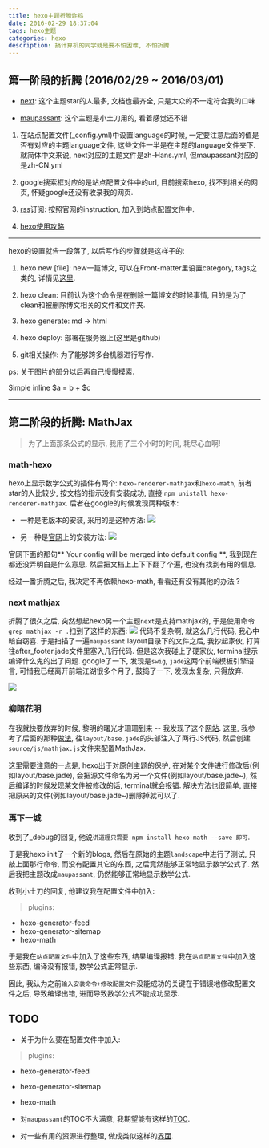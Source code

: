 ```yaml
---
title: hexo主题折腾炸鸡
date: 2016-02-29 18:37:04
tags: hexo主题
categories: hexo
description: 搞计算机的同学就是要不怕困难, 不怕折腾
---
```


<!-- toc -->

## 第一阶段的折腾 (2016/02/29 ~ 2016/03/01)

- [next](https://github.com/iissnan/hexo-theme-next):  这个主题star的人最多, 文档也最齐全, 只是大众的不一定符合我的口味

- [maupassant](https://github.com/tufu9441/maupassant-hexo): 这个主题是小土刀用的, 看着感觉还不错

1. 在站点配置文件(_config.yml)中设置language的时候, 一定要注意后面的值是否有对应的主题language文件, 这些文件一半是在主题的language文件夹下. 就简体中文来说, next对应的主题文件是zh-Hans.yml, 但maupassant对应的是zh-CN.yml

2. google搜索框对应的是站点配置文件中的url, 目前搜索hexo, 找不到相关的网页, 怀疑google还没有收录我的网页.

3. [rss](https://github.com/hexojs/hexo-generator-feed)订阅: 按照官网的instruction, 加入到站点配置文件中.

4. [hexo使用攻略](http://ijiaober.github.io/categories/hexo/)


_____________________________________________

hexo的设置就告一段落了, 以后写作的步骤就是这样子的:

1. hexo new [file]: new一篇博文, 可以在Front-matter里设置category, tags之类的, 详情见[这里](https://hexo.io/docs/front-matter.html).

2. hexo clean: 目前认为这个命令是在删除一篇博文的时候事情, 目的是为了clean和被删除博文相关的文件和文件夹.

3. hexo generate: md -> html

4. hexo deploy: 部署在服务器上(这里是github)

5. git相关操作: 为了能够跨多台机器进行写作.

ps: 关于图片的部分以后再自己慢慢摸索.

Simple inline $a = b + $c

----------------------------------------------------

## 第二阶段的折腾: MathJax

> 为了上面那条公式的显示, 我用了三个小时的时间, 耗尽心血啊!

### math-hexo

hexo上显示数学公式的插件有两个: `hexo-renderer-mathjax`和`hexo-math`, 前者star的人比较少, 按文档的指示没有安装成功, 直接 `npm unistall hexo-renderer-mathjax`. 后者在google的时候发现两种版本:

- 一种是老版本的安装, 采用的是这种方法:
![](/images/2.png)

- 另一种是[官网](https://github.com/akfish/hexo-math#migration-note)上的安装方法:
![](/images/3.png)

官网下面的那句** Your config will be merged into default config **, 我到现在都还没弄明白是什么意思. 然后把文档上上下下翻了个遍, 也没有找到有用的信息.

经过一番折腾之后, 我决定不再依赖hexo-math, 看看还有没有其他的办法 ?

### next mathjax

折腾了很久之后, 突然想起hexo另一个主题`next`是支持mathjax的, 于是使用命令`grep mathjax -r .`扫到了这样的东西:
![](/images/4.png)
代码不复杂啊, 就这么几行代码, 我心中暗自窃喜. 于是扫描了一遍`maupassant` layout目录下的文件之后, 我抄起家伙, 打算往after_footer.jade文件里塞入几行代码. 但是这次我碰上了硬家伙, terminal提示编译什么鬼的出了问题. google了一下, 发现是`swig`, `jade`这两个前端模板引擎语言, 可惜我已经离开前端江湖很多个月了, 鼓捣了一下, 发现太复杂, 只得放弃.

![](/images/5.png)

### 柳暗花明

在我就快要放弃的时候, 黎明的曙光才珊珊到来 -- 我发现了这个[网站](http://t.tiany.me/2015/12/08/hexo-config/). 这里, 我参考了后面的那种[做法](https://github.com/tiany/maupassant-hexo/commit/fd8319fbf9a5f0936ad3348132e41d5c2d5a8215#diff-71257dade4be9be31d2d24b3c2d8a0ea), 往`layout/base.jade`的头部注入了两行JS代码, 然后创建`source/js/mathjax.js`文件来配置MathJax.

这里需要注意的一点是, hexo出于对原创主题的保护, 在对某个文件进行修改后(例如layout/base.jade), 会把源文件命名为另一个文件(例如layout/base.jade~), 然后编译的时候发现某文件被修改的话, terminal就会报错. 解决方法也很简单, 直接把原来的文件(例如layout/base.jade~)删除掉就可以了.


### 再下一城

收到了_debug的回复, 他说`讲道理只需要 npm install hexo-math --save 即可`.

于是我hexo init了一个新的blogs, 然后在原始的主题`landscape`中进行了测试, 只敲上面那行命令, 而没有配置其它的东西, 之后竟然能够正常地显示数学公式了.
然后我把主题改成`maupassant`, 仍然能够正常地显示数学公式.

收到小土刀的回复, 他建议我在配置文件中加入:

> plugins:
- hexo-generator-feed
- hexo-generator-sitemap
- hexo-math

于是我在`站点配置文件`中加入了这些东西, 结果编译报错. 我在`站点配置文件`中加入这些东西, 编译没有报错, 数学公式正常显示.

因此, 我认为之前`输入安装命令+修改配置文件`没能成功的关键在于错误地修改配置文件之后, 导致编译出错, 进而导致数学公式不能成功显示.


## TODO

- 关于为什么要在配置文件中加入:

> plugins:
- hexo-generator-feed
- hexo-generator-sitemap
- hexo-math

- 对`maupassant`的TOC不大满意, 我期望能有这样的[TOC](http://luuman.github.io/2016/02/28/MobileRotate/).

- 对一些有用的资源进行整理, 做成类似这样的[界面](http://luuman.github.io/FrontEndGuide/V1/index.html).